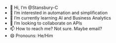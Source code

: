 - 👋 Hi, I’m @Stansbury-C
- 👀 I’m interested in automation and simplification
- 🌱 I’m currently learning AI and Business Analytics
- 💞️ I’m looking to collaborate on APIs
- 📫 How to reach me? Not sure. Maybe email?
- 😄 Pronouns: He/Him

<!---
Stansbury-C/Stansbury-C is a ✨ special ✨ repository because its `README.md` (this file) appears on your GitHub profile.
You can click the Preview link to take a look at your changes.
--->
